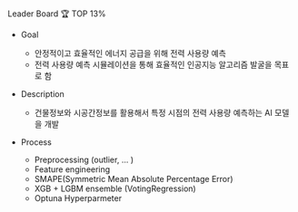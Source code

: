 Leader Board 🏆 TOP 13%

- Goal
	- 안정적이고 효율적인 에너지 공급을 위해 전력 사용량 예측
	-  전력 사용량 예측 시뮬레이션을 통해 효율적인 인공지능 
알고리즘 발굴을 목표로 함

- Description
	- 건물정보와 시공간정보를 활용해서 특정 시점의 전력 사용량 
예측하는 AI 모델을 개발

- Process
	- Preprocessing (outlier, ... )
	- Feature engineering 
	- SMAPE(Symmetric Mean Absolute Percentage Error)
	- XGB + LGBM ensemble (VotingRegression)
	- Optuna Hyperparmeter
